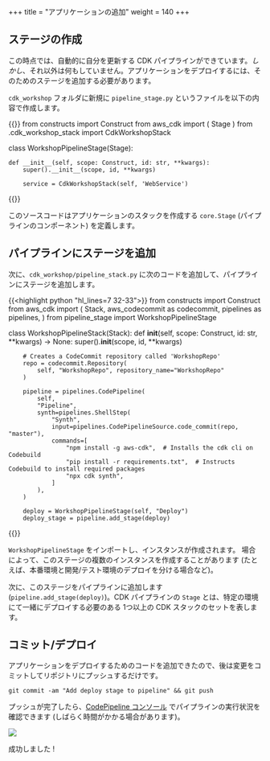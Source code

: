 +++
title = "アプリケーションの追加"
weight = 140
+++

## ステージの作成
この時点では、自動的に自分を更新する CDK パイプラインができています。*しかし*、それ以外は何もしていません。アプリケーションをデプロイするには、そのためのステージを追加する必要があります。

`cdk_workshop` フォルダに新規に `pipeline_stage.py` というファイルを以下の内容で作成します。

{{<highlight python>}}
from constructs import Construct
from aws_cdk import (
    Stage
)
from .cdk_workshop_stack import CdkWorkshopStack

class WorkshopPipelineStage(Stage):

    def __init__(self, scope: Construct, id: str, **kwargs):
        super().__init__(scope, id, **kwargs)

        service = CdkWorkshopStack(self, 'WebService')

{{</highlight>}}

このソースコードはアプリケーションのスタックを作成する `core.Stage` (パイプラインのコンポーネント) を定義します。

## パイプラインにステージを追加
次に、`cdk_workshop/pipeline_stack.py` に次のコードを追加して、パイプラインにステージを追加します。

{{<highlight python "hl_lines=7 32-33">}}
from constructs import Construct
from aws_cdk import (
    Stack,
    aws_codecommit as codecommit,
    pipelines as pipelines,
)
from pipeline_stage import WorkshopPipelineStage

class WorkshopPipelineStack(Stack):
    def __init__(self, scope: Construct, id: str, **kwargs) -> None:
        super().__init__(scope, id, **kwargs)

        # Creates a CodeCommit repository called 'WorkshopRepo'
        repo = codecommit.Repository(
            self, "WorkshopRepo", repository_name="WorkshopRepo"
        )

        pipeline = pipelines.CodePipeline(
            self,
            "Pipeline",
            synth=pipelines.ShellStep(
                "Synth",
                input=pipelines.CodePipelineSource.code_commit(repo, "master"),
                commands=[
                    "npm install -g aws-cdk",  # Installs the cdk cli on Codebuild
                    "pip install -r requirements.txt",  # Instructs Codebuild to install required packages
                    "npx cdk synth",
                ]
            ),
        )

        deploy = WorkshopPipelineStage(self, "Deploy")
        deploy_stage = pipeline.add_stage(deploy)
{{</highlight>}}

`WorkshopPipelineStage` をインポートし、インスタンスが作成されます。
場合によって、このステージの複数のインスタンスを作成することがあります (たとえば、本番環境と開発/テスト環境のデプロイを分ける場合など)。

次に、このステージをパイプラインに追加します (`pipeline.add_stage(deploy)`)。CDK パイプラインの `Stage` とは、特定の環境にて一緒にデプロイする必要のある 1つ以上の CDK スタックのセットを表します。

## コミット/デプロイ
アプリケーションをデプロイするためのコードを追加できたので、後は変更をコミットしてリポジトリにプッシュするだけです。

```
git commit -am "Add deploy stage to pipeline" && git push
```

プッシュが完了したら、[CodePipeline コンソール](https://console.aws.amazon.com/codesuite/codepipeline/pipelines) でパイプラインの実行状況を確認できます (しばらく時間がかかる場合があります)。

![](./pipeline-succeed.png)

成功しました !
